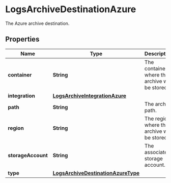 

# LogsArchiveDestinationAzure

The Azure archive destination.
## Properties

Name | Type | Description | Notes
------------ | ------------- | ------------- | -------------
**container** | **String** | The container where the archive will be stored. | 
**integration** | [**LogsArchiveIntegrationAzure**](LogsArchiveIntegrationAzure.md) |  | 
**path** | **String** | The archive path. |  [optional]
**region** | **String** | The region where the archive will be stored. |  [optional]
**storageAccount** | **String** | The associated storage account. | 
**type** | [**LogsArchiveDestinationAzureType**](LogsArchiveDestinationAzureType.md) |  | 



